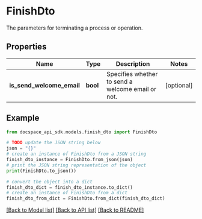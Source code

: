 # FinishDto
The parameters for terminating a process or operation.

## Properties

Name | Type | Description | Notes
------------ | ------------- | ------------- | -------------
**is_send_welcome_email** | **bool** | Specifies whether to send a welcome email or not. | [optional] 

## Example

```python
from docspace_api_sdk.models.finish_dto import FinishDto

# TODO update the JSON string below
json = "{}"
# create an instance of FinishDto from a JSON string
finish_dto_instance = FinishDto.from_json(json)
# print the JSON string representation of the object
print(FinishDto.to_json())

# convert the object into a dict
finish_dto_dict = finish_dto_instance.to_dict()
# create an instance of FinishDto from a dict
finish_dto_from_dict = FinishDto.from_dict(finish_dto_dict)
```
[[Back to Model list]](../README.md#documentation-for-models) [[Back to API list]](../README.md#documentation-for-api-endpoints) [[Back to README]](../README.md)


